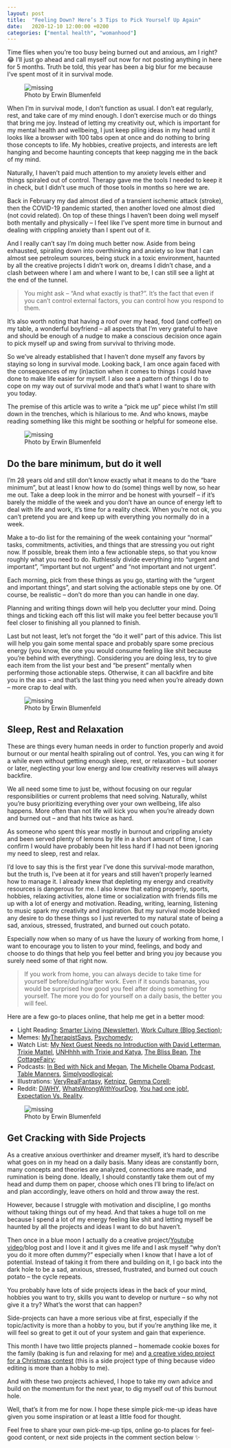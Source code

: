 ```yaml
---
layout: post
title:  "Feeling Down? Here’s 3 Tips to Pick Yourself Up Again"
date:   2020-12-10 12:00:00 +0200
categories: ["mental health", "womanhood"]
---
```


Time flies when you’re too busy being burned out and anxious, am I right? 😂 I’ll just go ahead and call myself out now for not posting anything in here for 5 months. Truth be told, this year has been a big blur for me because I’ve spent most of it in survival mode.

<figure>
    <img src="2020-12-10-feeling-down-tips-photo-1.webp" alt="missing">
    <figcaption>Photo by Erwin Blumenfeld</figcaption>
</figure>

When I’m in survival mode, I don’t function as usual. I don’t eat regularly, rest, and take care of my mind enough. I don’t exercise much or do things that bring me joy. Instead of letting my creativity out, which is important for my mental health and wellbeing, I just keep piling ideas in my head until it looks like a browser with 100 tabs open at once and do nothing to bring those concepts to life. My hobbies, creative projects, and interests are left hanging and become haunting concepts that keep nagging me in the back of my mind.

Naturally, I haven’t paid much attention to my anxiety levels either and things spiraled out of control. Therapy gave me the tools I needed to keep it in check, but I didn’t use much of those tools in months so here we are.

Back in February my dad almost died of a transient ischemic attack (stroke), then the COVID-19 pandemic started, then another loved one almost died (not covid related). On top of these things I haven’t been doing well myself both mentally and physically – I feel like I’ve spent more time in burnout and dealing with crippling anxiety than I spent out of it.

And I really can’t say I’m doing much better now. Aside from being exhausted, spiraling down into overthinking and anxiety so low that I can almost see petroleum sources, being stuck in a toxic environment, haunted by all the creative projects I didn’t work on, dreams I didn’t chase, and a clash between where I am and where I want to be, I can still see a light at the end of the tunnel.

> You might ask – “And what exactly is that?”. It’s the fact that even if you can’t control external factors, you can control how you respond to them.

It’s also worth noting that having a roof over my head, food (and coffee!) on my table, a wonderful boyfriend – all aspects that I’m very grateful to have and should be enough of a nudge to make a conscious decision once again to pick myself up and swing from survival to thriving mode.

So we’ve already established that I haven’t done myself any favors by staying so long in survival mode. Looking back, I am once again faced with the consequences of my (in)action when it comes to things I could have done to make life easier for myself. I also see a pattern of things I do to cope on my way out of survival mode and that’s what I want to share with you today.

The premise of this article was to write a “pick me up” piece whilst I’m still down in the trenches, which is hilarious to me. And who knows, maybe reading something like this might be soothing or helpful for someone else.

<figure>
    <img src="2020-12-10-feeling-down-tips-photo-2.webp" alt="missing">
    <figcaption>Photo by Erwin Blumenfeld</figcaption>
</figure>

## Do the bare minimum, but do it well

I’m 28 years old and still don’t know exactly what it means to do the “bare minimum”, but at least I know how to do (some) things well by now, so hear me out. Take a deep look in the mirror and be honest with yourself – if it’s barely the middle of the week and you don’t have an ounce of energy left to deal with life and work, it’s time for a reality check. When you’re not ok, you can’t pretend you are and keep up with everything you normally do in a week.

Make a to-do list for the remaining of the week containing your “normal” tasks, commitments, activities, and things that are stressing you out right now. If possible, break them into a few actionable steps, so that you know roughly what you need to do. Ruthlessly divide everything into “urgent and important”, “important but not urgent” and “not important and not urgent”.

Each morning, pick from these things as you go, starting with the “urgent and important things”, and start solving the actionable steps one by one.  Of course, be realistic – don’t do more than you can handle in one day.

Planning and writing things down will help you declutter your mind. Doing things and ticking each off this list will make you feel better because you’ll feel closer to finishing all you planned to finish.

Last but not least, let’s not forget the “do it well” part of this advice. This list will help you gain some mental space and probably spare some precious energy (you know, the one you would consume feeling like shit because you’re behind with everything). Considering you are doing less, try to give each item from the list your best and “be present” mentally when performing those actionable steps. Otherwise, it can all backfire and bite you in the ass – and that’s the last thing you need when you’re already down – more crap to deal with.   

<figure>
    <img src="2020-12-10-feeling-down-tips-photo-3.webp" alt="missing">
    <figcaption>Photo by Erwin Blumenfeld</figcaption>
</figure>

## Sleep, Rest and Relaxation

These are things every human needs in order to function properly and avoid burnout or our mental health spiraling out of control. Yes, you can wing it for a while even without getting enough sleep, rest, or relaxation – but sooner or later, neglecting your low energy and low creativity reserves will always backfire.

We all need some time to just be, without focusing on our regular responsibilities or current problems that need solving. Naturally, whilst you’re busy prioritizing everything over your own wellbeing, life also happens. More often than not life will kick you when you’re already down and burned out – and that hits twice as hard.

As someone who spent this year mostly in burnout and crippling anxiety and been served plenty of lemons by life in a short amount of time, I can confirm I would have probably been hit less hard if I had not been ignoring my need to sleep, rest and relax.

I’d love to say this is the first year I’ve done this survival-mode marathon, but the truth is, I’ve been at it for years and still haven’t properly learned how to manage it. I already knew that depleting my energy and creativity resources is dangerous for me. I also knew that eating properly, sports, hobbies, relaxing activities, alone time or socialization with friends fills me up with a lot of energy and motivation. Reading, writing, learning, listening to music spark my creativity and inspiration. But my survival mode blocked any desire to do these things so I just reverted to my natural state of being a sad, anxious, stressed, frustrated, and burned out couch potato.

Especially now when so many of us have the luxury of working from home, I want to encourage you to listen to your mind, feelings, and body and choose to do things that help you feel better and bring you joy because you surely need some of that right now.

> If you work from home, you can always decide to take time for yourself before/during/after work. Even if it sounds bananas, you would be surprised how good you feel after doing something for yourself. The more you do for yourself on a daily basis, the better you will feel. 

Here are a few go-to places online, that help me get in a better mood:

- Light Reading: [Smarter Living (Newsletter)](https://www.nytimes.com/newsletters/smarter-living), [Work Culture (Blog Section)](https://blog.dropbox.com/topics/work-culture);
- Memes: [MyTherapistSays](https://www.instagram.com/mytherapistsays/), [Psychomedy](https://www.facebook.com/PsychComedy);
- Watch List: [My Next Guest Needs no Introduction with David Letterman](https://youtu.be/m_HeEjm-3CQ), [Trixie Mattel](https://www.youtube.com/channel/UC0biFgrMdkv1hFAFLVePODQ), [UNHhhh with Trixie and Katya](https://www.youtube.com/watch?v=eZ374Itvg5c&list=PLhgFEi9aNUb2BNrIEecCGXApgeX7Yjwz8&index=1), [The Bliss Bean](https://www.youtube.com/channel/UCnlA6utKwEkshWt_fJavl8Q), [The CottageFairy](https://www.youtube.com/channel/UCKx5lHJ6Fr5mbT4TYVLh6ng);
- Podcasts: [In Bed with Nick and Megan](https://podcasts.apple.com/us/podcast/in-bed-with-nick-and-megan/id1487579237), [The Michelle Obama Podcast](https://podcasts.apple.com/us/podcast/the-michelle-obama-podcast/id1532956108), [Table Manners](https://podcasts.apple.com/us/podcast/table-manners-with-jessie-ware/id1305228910), [Simplypodlogical](https://www.youtube.com/watch?v=DTfJNStQtus);
- Illustrations: [VeryRealFantasy](https://www.instagram.com/veryrealfantasy/), [Ketnipz](https://www.instagram.com/Ketnipz/), [Gemma Corell](https://www.instagram.com/gemmacorrell/);
- Reddit: [DiWHY](https://www.reddit.com/r/DiWHY), [WhatsWrongWithYourDog](https://www.facebook.com/PsychComedy), [You had one job!](https://www.reddit.com/r/onejob/), [Expectation Vs. Reality](https://www.reddit.com/r/ExpectationVsReality).

<figure>
    <img src="2020-12-10-feeling-down-tips-photo-4.jpg" alt="missing">
    <figcaption>Photo by Erwin Blumenfeld</figcaption>
</figure>

## Get Cracking with Side Projects

As a creative anxious overthinker and dreamer myself, it’s hard to describe what goes on in my head on a daily basis. Many ideas are constantly born, many concepts and theories are analyzed, connections are made, and rumination is being done. Ideally, I should constantly take them out of my head and dump them on paper, choose which ones I’ll bring to life/act on and plan accordingly, leave others on hold and throw away the rest.

However, because I struggle with motivation and discipline, I go months without taking things out of my head. And that takes a huge toll on me because I spend a lot of my energy feeling like shit and letting myself be haunted by all the projects and ideas I want to do but haven’t.

Then once in a blue moon I actually do a creative project/[Youtube video](https://www.youtube.com/c/MissTincu)/blog post and I love it and it gives me life and I ask myself “why don’t you do it more often dummy?” especially when I know that I have a lot of potential. Instead of taking it from there and building on it, I go back into the dark hole to be a sad, anxious, stressed, frustrated, and burned out couch potato – the cycle repeats.

You probably have lots of side projects ideas in the back of your mind, hobbies you want to try, skills you want to develop or nurture – so why not give it a try? What’s the worst that can happen?

Side-projects can have a more serious vibe at first, especially if the topic/activity is more than a hobby to you, but if you’re anything like me, it will feel so great to get it out of your system and gain that experience.

This month I have two little projects planned – homemade cookie boxes for the family (baking is fun and relaxing for me) and [a creative video project for a Christmas contest](https://www.youtube.com/watch?v=lwtLhzyE93s) (this is a side project type of thing because video editing is more than a hobby to me).

And with these two projects achieved, I hope to take my own advice and build on the momentum for the next year, to dig myself out of this burnout hole.

Well, that’s it from me for now. I hope these simple pick-me-up ideas have given you some inspiration or at least a little food for thought. 

Feel free to share your own pick-me-up tips, online go-to places for feel-good content, or next side projects in the comment section below ✨